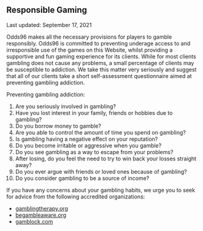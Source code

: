 ## Responsible Gaming

<Version>Last updated: September 17, 2021</Version>

Odds96 makes all the necessary provisions for players to gamble responsibly. Odds96 is committed to preventing underage access to and irresponsible use of the games on this Website, whilst providing a supportive and fun gaming experience for its clients. While for most clients gambling does not cause any problems, a small percentage of clients may be susceptible to addiction. We take this matter very seriously and suggest that all of our clients take a short self-assessment questionnaire aimed at preventing gambling addiction.

Preventing gambling addiction:
1.  Are you seriously involved in gambling?
2.  Have you lost interest in your family, friends or hobbies due to gambling?
3.  Do you borrow money to gamble?
4.  Are you able to control the amount of time you spend on gambling?
5.  Is gambling having a negative effect on your reputation?
6.  Do you become irritable or aggressive when you gamble?
7.  Do you see gambling as a way to escape from your problems?
8.  After losing, do you feel the need to try to win back your losses straight away?
9.  Do you ever argue with friends or loved ones because of gambling?
10. Do you consider gambling to be a source of income?

If you have any concerns about your gambling habits, we urge you to seek for advice from the following accredited organizations:

- [gamblingtherapy.org](https://www.gamblingtherapy.org/)
- [begambleaware.org](https://www.begambleaware.org/)
- [gamblock.com](http://www.gamblock.com/)
<!--stackedit_data:
eyJoaXN0b3J5IjpbLTIwNjQ3NTgxMDhdfQ==
-->